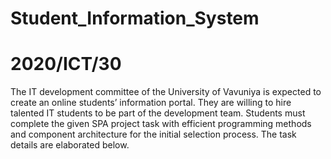 # Student_Information_System
# 2020/ICT/30

The IT development committee of the University of Vavuniya is expected to create an online 
students’ information portal. They are willing to hire talented IT students to be part of the 
development team. Students must complete the given SPA project task with efficient 
programming methods and component architecture for the initial selection process. The task 
details are elaborated below.
